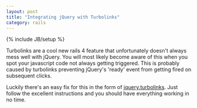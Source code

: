 ```yaml
---
layout: post
title: "Integrating jQuery with Turbolinks"
category: rails
---
```

{% include JB/setup %}

Turbolinks are a cool new rails 4 feature that unfortunately doesn't always mess well with jQuery. You will most likely become aware of this when you spot your javascript code not always getting triggered. This is probably caused by turbolinks preventing jQuery's 'ready' event from getting fired on subsequent clicks.

Luckily there's an easy fix for this in the form of [jquery.turbolinks](https://github.com/kossnocorp/jquery.turbolinks). Just follow the excellent instructions and you should have everything working in no time.
